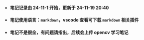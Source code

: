 - #### 笔记记录由 24-11-1 开始，更新于 24-11-19 20:40
- #### 笔记使用语言：`markdown`，vscode 查看可下载 `markdown` 相关插件
- #### 笔记不是很全，有问题请指出，后续会上传 opencv 学习笔记 